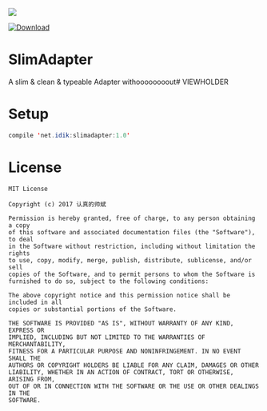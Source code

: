 <a href='https://bintray.com/idik-net/SlimAdapter/SlimAdapter?source=watch' alt='Get automatic notifications about new "SlimAdapter" versions'><img src='https://www.bintray.com/docs/images/bintray_badge_color.png'></a>


[ ![Download](https://api.bintray.com/packages/idik-net/SlimAdapter/SlimAdapter/images/download.svg) ](https://bintray.com/idik-net/SlimAdapter/SlimAdapter/_latestVersion)



# SlimAdapter
A slim &amp; clean &amp; typeable Adapter withoooooooout# VIEWHOLDER



# Setup
```java
compile 'net.idik:slimadapter:1.0'
```

# License

    MIT License

    Copyright (c) 2017 认真的帅斌

    Permission is hereby granted, free of charge, to any person obtaining a copy
    of this software and associated documentation files (the "Software"), to deal
    in the Software without restriction, including without limitation the rights
    to use, copy, modify, merge, publish, distribute, sublicense, and/or sell
    copies of the Software, and to permit persons to whom the Software is
    furnished to do so, subject to the following conditions:

    The above copyright notice and this permission notice shall be included in all
    copies or substantial portions of the Software.

    THE SOFTWARE IS PROVIDED "AS IS", WITHOUT WARRANTY OF ANY KIND, EXPRESS OR
    IMPLIED, INCLUDING BUT NOT LIMITED TO THE WARRANTIES OF MERCHANTABILITY,
    FITNESS FOR A PARTICULAR PURPOSE AND NONINFRINGEMENT. IN NO EVENT SHALL THE
    AUTHORS OR COPYRIGHT HOLDERS BE LIABLE FOR ANY CLAIM, DAMAGES OR OTHER
    LIABILITY, WHETHER IN AN ACTION OF CONTRACT, TORT OR OTHERWISE, ARISING FROM,
    OUT OF OR IN CONNECTION WITH THE SOFTWARE OR THE USE OR OTHER DEALINGS IN THE
    SOFTWARE.
